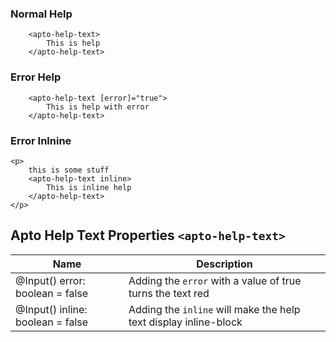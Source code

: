 ### Normal Help
```
    <apto-help-text>
        This is help
    </apto-help-text>
```

### Error Help
```
    <apto-help-text [error]="true">
        This is help with error
    </apto-help-text>
```

### Error Inlnine
```
<p>
    this is some stuff
    <apto-help-text inline>
        This is inline help
    </apto-help-text>
</p>
```
## Apto Help Text Properties `<apto-help-text>`
Name | Description
---- | -----------
@Input() error: boolean = false | Adding the `error` with a value of true turns the text red
@Input() inline: boolean = false | Adding the `inline` will make the help text display inline-block
